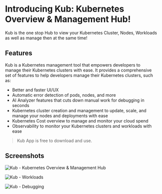 # Introducing Kub: Kubernetes Overview & Management Hub!

Kub is the one stop Hub to view your Kubernetes Cluster, Nodes, Workloads as well as manage then at the same time!

## Features
Kub is a Kubernetes management tool that empowers developers to manage their Kubernetes clusters with ease. It provides a comprehensive set of features to help developers manage their Kubernetes clusters, such as:

- Better and faster UI/UX
- Automatic error detection of pods, nodes, and more
- AI Analyzer features that cuts down manual work for debugging in seconds
- Kubernetes cluster creation and management to update, scale, and manage your nodes and deployments with ease
- Kubernetes Cost overview to manage and monitor your cloud spend
- Observability to monitor your Kubernetes clusters and workloads with ease

> Kub App is free to download and use.

## Screenshots

![Kub - Kubernetes Overview & Management Hub](https://res.cloudinary.com/dor5uewzz/image/upload/v1727247442/comparisions/gc-4_zaid1u.png)

![Kub - Workloads](https://res.cloudinary.com/dor5uewzz/image/upload/v1727247442/comparisions/gc-2_fvzqcr.png)

![Kub - Debugging](https://res.cloudinary.com/dor5uewzz/image/upload/v1727247442/comparisions/gc-3_gdeail.png)
